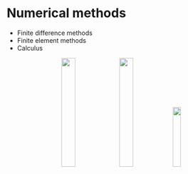 # Numerical methods
- Finite difference methods
- Finite element methods
- Calculus



<p align="center" width="100%">
    <img width="25%" src="https://user-images.githubusercontent.com/52735725/226445626-a17e7ea0-4258-454e-9286-3bd3c3f3b787.gif">
    <img width="25%" src="https://user-images.githubusercontent.com/52735725/226445565-7069d0a8-89d3-41d6-a46d-4733af200e24.gif">
    <img width="18.5%" src="https://user-images.githubusercontent.com/52735725/226573768-8e5ff347-3e34-4f8b-aa33-463b80d9ef7c.gif">
</p>




